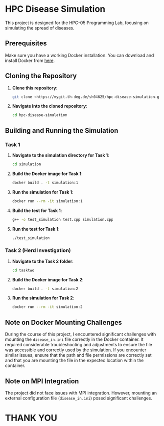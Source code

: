 
# HPC Disease Simulation

This project is designed for the HPC-05 Programming Lab, focusing on simulating the spread of diseases.

## Prerequisites

Make sure you have a working Docker installation. You can download and install Docker from [here](https://www.docker.com/products/docker-desktop).

## Cloning the Repository

1. **Clone this repository**:
   ```bash
   git clone <https://mygit.th-deg.de/sh04625/hpc-disease-simulation.git>
   ```

2. **Navigate into the cloned repository**:
   ```bash
   cd hpc-disease-simulation
   ```

## Building and Running the Simulation

### Task 1

1. **Navigate to the simulation directory for Task 1**:
   ```bash
   cd simulation
   ```

2. **Build the Docker image for Task 1**:
   ```bash
   docker build . -t simulation:1
   ```

3. **Run the simulation for Task 1**:
   ```bash
   docker run --rm -it simulation:1
   ```

4. **Build the test for Task 1**:
   ```bash
   g++ -o test_simulation test.cpp simulation.cpp
   ```

5. **Run the test for Task 1**:
   ```bash
   ./test_simulation
   ```

### Task 2 (Herd Investigation)

1. **Navigate to the Task 2 folder**:
   ```bash
   cd tasktwo
   ```

2. **Build the Docker image for Task 2**:
   ```bash
   docker build . -t simulation:2
   ```

3. **Run the simulation for Task 2**:
   ```bash
   docker run --rm -it simulation:2
   ```

## Note on Docker Mounting Challenges

During the course of this project, I encountered significant challenges with mounting the `disease_in.ini` file correctly in the Docker container. It required considerable troubleshooting and adjustments to ensure the file was accessible and correctly used by the simulation. If you encounter similar issues, ensure that the path and file permissions are correctly set and that you are mounting the file in the expected location within the container.

## Note on MPI Integration

The project did not face issues with MPI integration. However, mounting an external configuration file (`disease_in.ini`) posed significant challenges.

# THANK YOU
